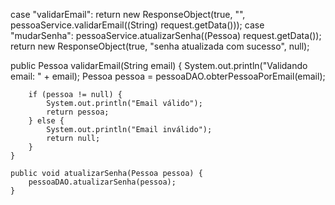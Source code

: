  case "validarEmail":
                    return new ResponseObject(true, "", pessoaService.validarEmail((String) request.getData()));
                case "mudarSenha":
                    pessoaService.atualizarSenha((Pessoa) request.getData());
                    return new ResponseObject(true, "senha atualizada com sucesso", null);

public Pessoa validarEmail(String email) {
        System.out.println("Validando email: " + email);
        Pessoa pessoa = pessoaDAO.obterPessoaPorEmail(email);

        if (pessoa != null) {
            System.out.println("Email válido");
            return pessoa;
        } else {
            System.out.println("Email inválido");
            return null;
        }
    }
    
    public void atualizarSenha(Pessoa pessoa) {
        pessoaDAO.atualizarSenha(pessoa);
    }
